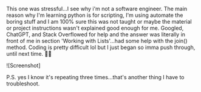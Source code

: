 This one was stressful...I see why i'm not a software engineer. The main reason why I'm learning python is for scripting, I'm using automate the boring stuff and I am 100% sure 
this was not taught or maybe the material or project instructions wasn't explained good enough for me. Googled, ChatGPT, and Stack Overflowed for help and the answer was 
literally in front of me in section 'Working with Lists'...had some help with the join() method. Coding is pretty difficult lol but I just began so imma push through, until
next time. ✌🏽

![Screenshot]

P.S. yes I know it's repeating three times...that's another thing I have to troubleshoot.